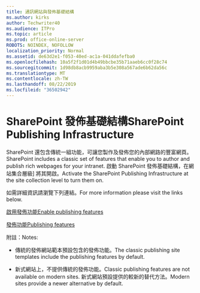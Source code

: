 ```yaml
---
title: 通訊網站與發佈基礎結構
ms.author: kirks
author: Techwriter40
ms.audience: ITPro
ms.topic: article
ms.prod: office-online-server
ROBOTS: NOINDEX, NOFOLLOW
localization_priority: Normal
ms.assetid: de63d2e1-f053-40ed-ac1a-041ddafefba0
ms.openlocfilehash: 10a5f2f1d01d4b49bbcbe35b71aaeb6cc0f28c74
ms.sourcegitcommit: 1d98db8acb9959aba3b5e308a567ade6b62da56c
ms.translationtype: MT
ms.contentlocale: zh-TW
ms.lasthandoff: 08/22/2019
ms.locfileid: "36502942"
---
```

# <a name="sharepoint-publishing-infrastructure"></a><span data-ttu-id="6458e-102">SharePoint 發佈基礎結構</span><span class="sxs-lookup"><span data-stu-id="6458e-102">SharePoint Publishing Infrastructure</span></span>


<span data-ttu-id="6458e-103">SharePoint 還包含傳統一組功能，可讓您製作及發佈您的內部網路的豐富網頁。</span><span class="sxs-lookup"><span data-stu-id="6458e-103">SharePoint includes a classic set of features that enable you to author and publish rich webpages for your intranet.</span></span> <span data-ttu-id="6458e-104">啟動 SharePoint 發佈基礎結構，在網站集合層級] 將其開啟。</span><span class="sxs-lookup"><span data-stu-id="6458e-104">Activate the SharePoint Publishing Infrastructure at the site collection level to turn them on.</span></span>

<span data-ttu-id="6458e-105">如需詳細資訊請瀏覽下列連結。</span><span class="sxs-lookup"><span data-stu-id="6458e-105">For more information please visit the links below.</span></span>

[<span data-ttu-id="6458e-106">啟用發佈功能</span><span class="sxs-lookup"><span data-stu-id="6458e-106">Enable publishing features</span></span>](https://support.office.com/article/Enable-publishing-features-479677A6-8B33-4AC7-907D-071C1C7E4518)

[<span data-ttu-id="6458e-107">發佈功能</span><span class="sxs-lookup"><span data-stu-id="6458e-107">Publishing features</span></span>](https://support.office.com/article/Features-enabled-in-a-SharePoint-Online-publishing-site-3AB3810C-3C2C-4361-9D0E-0CBE666EA0B0?wt.mc_id=O365_Portal_MMaven#__toc336865553)

<span data-ttu-id="6458e-108">附註：</span><span class="sxs-lookup"><span data-stu-id="6458e-108">Notes:</span></span>

- <span data-ttu-id="6458e-109">傳統的發佈網站範本預設包含的發佈功能。</span><span class="sxs-lookup"><span data-stu-id="6458e-109">The classic publishing site templates include the publishing features by default.</span></span>

- <span data-ttu-id="6458e-110">新式網站上，不提供傳統的發佈功能。</span><span class="sxs-lookup"><span data-stu-id="6458e-110">Classic publishing features are not available on modern sites.</span></span> <span data-ttu-id="6458e-111">新式網站預設提供的較新的替代方法。</span><span class="sxs-lookup"><span data-stu-id="6458e-111">Modern sites provide a newer alternative by default.</span></span>

